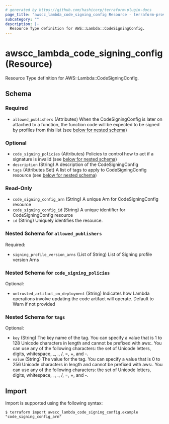 ```yaml
---
# generated by https://github.com/hashicorp/terraform-plugin-docs
page_title: "awscc_lambda_code_signing_config Resource - terraform-provider-awscc"
subcategory: ""
description: |-
  Resource Type definition for AWS::Lambda::CodeSigningConfig.
---
```


# awscc_lambda_code_signing_config (Resource)

Resource Type definition for AWS::Lambda::CodeSigningConfig.



<!-- schema generated by tfplugindocs -->
## Schema

### Required

- `allowed_publishers` (Attributes) When the CodeSigningConfig is later on attached to a function, the function code will be expected to be signed by profiles from this list (see [below for nested schema](#nestedatt--allowed_publishers))

### Optional

- `code_signing_policies` (Attributes) Policies to control how to act if a signature is invalid (see [below for nested schema](#nestedatt--code_signing_policies))
- `description` (String) A description of the CodeSigningConfig
- `tags` (Attributes Set) A list of tags to apply to CodeSigningConfig resource (see [below for nested schema](#nestedatt--tags))

### Read-Only

- `code_signing_config_arn` (String) A unique Arn for CodeSigningConfig resource
- `code_signing_config_id` (String) A unique identifier for CodeSigningConfig resource
- `id` (String) Uniquely identifies the resource.

<a id="nestedatt--allowed_publishers"></a>
### Nested Schema for `allowed_publishers`

Required:

- `signing_profile_version_arns` (List of String) List of Signing profile version Arns


<a id="nestedatt--code_signing_policies"></a>
### Nested Schema for `code_signing_policies`

Optional:

- `untrusted_artifact_on_deployment` (String) Indicates how Lambda operations involve updating the code artifact will operate. Default to Warn if not provided


<a id="nestedatt--tags"></a>
### Nested Schema for `tags`

Optional:

- `key` (String) The key name of the tag. You can specify a value that is 1 to 128 Unicode characters in length and cannot be prefixed with aws:. You can use any of the following characters: the set of Unicode letters, digits, whitespace, _, ., /, =, +, and -.
- `value` (String) The value for the tag. You can specify a value that is 0 to 256 Unicode characters in length and cannot be prefixed with aws:. You can use any of the following characters: the set of Unicode letters, digits, whitespace, _, ., /, =, +, and -.

## Import

Import is supported using the following syntax:

```shell
$ terraform import awscc_lambda_code_signing_config.example "code_signing_config_arn"
```
